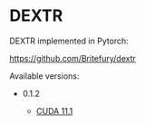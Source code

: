 # DEXTR

DEXTR implemented in Pytorch:

https://github.com/Britefury/dextr

Available versions:

* 0.1.2

  * [CUDA 11.1](0.1.2_cuda11.1)
